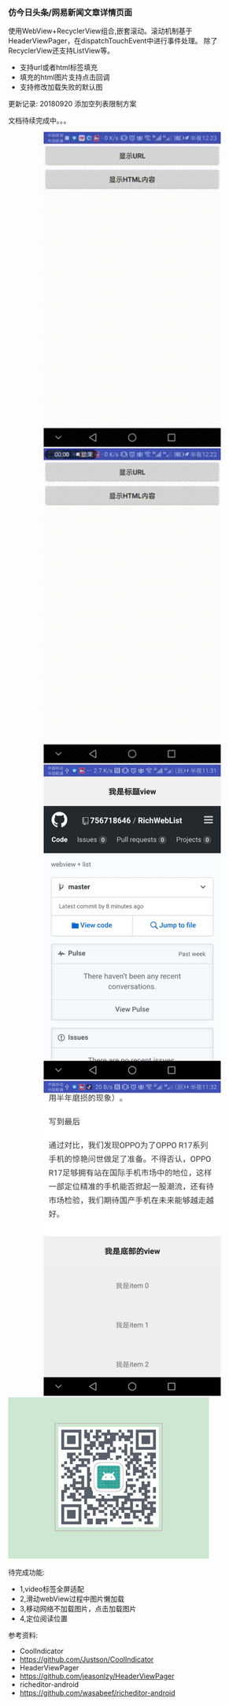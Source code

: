 ### 仿今日头条/网易新闻文章详情页面

使用WebView+RecyclerView组合,嵌套滚动。滚动机制基于HeaderViewPager，在dispatchTouchEvent中进行事件处理。
除了RecyclerView还支持ListView等。

- 支持url或者html标签填充
- 填充的html图片支持点击回调
- 支持修改加载失败的默认图

更新记录:
20180920 添加空列表限制方案

文档待续完成中。。。

<div align="center">
<img src="img/output1.gif"  height="640" width="360">
<img src="img/output2.gif"  height="640" width="360">
<img src="img/4101535124707_.pic.jpg"  height="640" width="360">
<img src="img/4121535124761_.pic.jpg"  height="640" width="360">
</div>

<img src="img/down.jpg" >

待完成功能:
- 1,video标签全屏适配
- 2,滑动webView过程中图片懒加载
- 3,移动网络不加载图片，点击加载图片
- 4,定位阅读位置

参考资料:
- CoolIndicator
- https://github.com/Justson/CoolIndicator
- HeaderViewPager
- https://github.com/jeasonlzy/HeaderViewPager
- richeditor-android
- https://github.com/wasabeef/richeditor-android


